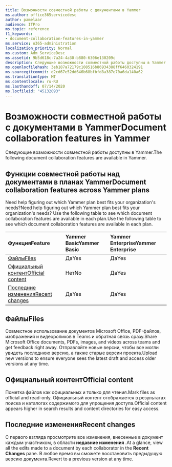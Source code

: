 ```yaml
---
title: Возможности совместной работы с документами в Yammer
ms.author: office365servicedesc
author: pamelaar
audience: ITPro
ms.topic: reference
f1_keywords:
- document-collaboration-features-in-yammer
ms.service: o365-administration
localization_priority: Normal
ms.custom: Adm_ServiceDesc
ms.assetid: 9b5d618c-7a24-4a30-b880-6306e130209c
description: Следующие возможности совместной работы доступны в Yammer.
ms.openlocfilehash: 3eb187a72179c108516b86934388ff6460324191
ms.sourcegitcommit: d2cd67e52dd646b68bfbfd8a387e70a6da140a62
ms.translationtype: MT
ms.contentlocale: ru-RU
ms.lasthandoff: 07/14/2020
ms.locfileid: "45132093"
---
```

# <a name="document-collaboration-features-in-yammer"></a><span data-ttu-id="f658c-103">Возможности совместной работы с документами в Yammer</span><span class="sxs-lookup"><span data-stu-id="f658c-103">Document collaboration features in Yammer</span></span>

<span data-ttu-id="f658c-104">Следующие возможности совместной работы доступны в Yammer.</span><span class="sxs-lookup"><span data-stu-id="f658c-104">The following document collaboration features are available in Yammer.</span></span>
  
## <a name="document-collaboration-features-across-yammer-plans"></a><span data-ttu-id="f658c-105">Функции совместной работы над документами в планах Yammer</span><span class="sxs-lookup"><span data-stu-id="f658c-105">Document collaboration features across Yammer plans</span></span>

<span data-ttu-id="f658c-106">Need help figuring out which Yammer plan best fits your organization's needs?</span><span class="sxs-lookup"><span data-stu-id="f658c-106">Need help figuring out which Yammer plan best fits your organization's needs?</span></span> <span data-ttu-id="f658c-107">Use the following table to see which document collaboration features are available in each plan.</span><span class="sxs-lookup"><span data-stu-id="f658c-107">Use the following table to see which document collaboration features are available in each plan.</span></span>
  
|<span data-ttu-id="f658c-108">**Функция**</span><span class="sxs-lookup"><span data-stu-id="f658c-108">**Feature**</span></span>|<span data-ttu-id="f658c-109">**Yammer Basic**</span><span class="sxs-lookup"><span data-stu-id="f658c-109">**Yammer Basic**</span></span>|<span data-ttu-id="f658c-110">**Yammer Enterprise**</span><span class="sxs-lookup"><span data-stu-id="f658c-110">**Yammer Enterprise**</span></span>|
|:-----|:-----|:-----|
|[<span data-ttu-id="f658c-111">Файлы</span><span class="sxs-lookup"><span data-stu-id="f658c-111">Files</span></span>](document-collaboration-features-in-yammer.md#files) <br/> |<span data-ttu-id="f658c-112">Да</span><span class="sxs-lookup"><span data-stu-id="f658c-112">Yes</span></span>  <br/> |<span data-ttu-id="f658c-113">Да</span><span class="sxs-lookup"><span data-stu-id="f658c-113">Yes</span></span>  <br/> |
|[<span data-ttu-id="f658c-114">Официальный контент</span><span class="sxs-lookup"><span data-stu-id="f658c-114">Official content</span></span>](document-collaboration-features-in-yammer.md#official-content) <br/> |<span data-ttu-id="f658c-115">Нет</span><span class="sxs-lookup"><span data-stu-id="f658c-115">No</span></span>  <br/> |<span data-ttu-id="f658c-116">Да</span><span class="sxs-lookup"><span data-stu-id="f658c-116">Yes</span></span>  <br/> |
|[<span data-ttu-id="f658c-117">Последние изменения</span><span class="sxs-lookup"><span data-stu-id="f658c-117">Recent changes</span></span>](document-collaboration-features-in-yammer.md#recent-changes) <br/> |<span data-ttu-id="f658c-118">Да</span><span class="sxs-lookup"><span data-stu-id="f658c-118">Yes</span></span>  <br/> |<span data-ttu-id="f658c-119">Да</span><span class="sxs-lookup"><span data-stu-id="f658c-119">Yes</span></span>  <br/> |

## <a name="files"></a><span data-ttu-id="f658c-120">Файлы</span><span class="sxs-lookup"><span data-stu-id="f658c-120">Files</span></span>

<span data-ttu-id="f658c-121">Совместное использование документов Microsoft Office, PDF-файлов, изображений и видеороликов в Teams и обратная связь сразу.</span><span class="sxs-lookup"><span data-stu-id="f658c-121">Share Microsoft Office documents, PDFs, images, and videos across teams and get feedback right away.</span></span> <span data-ttu-id="f658c-122">Отправляйте новые версии, чтобы все могли увидеть последнюю версию, а также старые версии проекта.</span><span class="sxs-lookup"><span data-stu-id="f658c-122">Upload new versions to ensure everyone sees the latest draft and access older versions at any time.</span></span>
  
## <a name="official-content"></a><span data-ttu-id="f658c-123">Официальный контент</span><span class="sxs-lookup"><span data-stu-id="f658c-123">Official content</span></span>

<span data-ttu-id="f658c-124">Пометка файлов как официальных и только для чтения.</span><span class="sxs-lookup"><span data-stu-id="f658c-124">Mark files as official and read-only.</span></span> <span data-ttu-id="f658c-125">Официальный контент отображается в результатах поиска и каталогах содержимого для упрощения доступа.</span><span class="sxs-lookup"><span data-stu-id="f658c-125">Official content appears higher in search results and content directories for easy access.</span></span>

## <a name="recent-changes"></a><span data-ttu-id="f658c-126">Последние изменения</span><span class="sxs-lookup"><span data-stu-id="f658c-126">Recent changes</span></span>

<span data-ttu-id="f658c-127">С первого взгляда просмотрите все изменения, внесенные в документ каждым участником, в области **недавние изменения** .</span><span class="sxs-lookup"><span data-stu-id="f658c-127">At a glance, view all the edits made to a document by each collaborator in the **Recent Changes** pane.</span></span> <span data-ttu-id="f658c-128">В любое время вы сможете восстановить предыдущую версию документа.</span><span class="sxs-lookup"><span data-stu-id="f658c-128">Revert to a previous version at any time.</span></span>
  